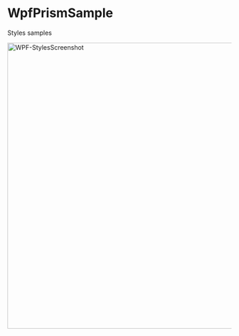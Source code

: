 # WpfPrismSample
Styles samples
 
<img width="644" alt="WPF-StylesScreenshot" src="https://user-images.githubusercontent.com/13157505/200615624-60ffbc4a-cd2f-4428-9626-20861f415568.png">
